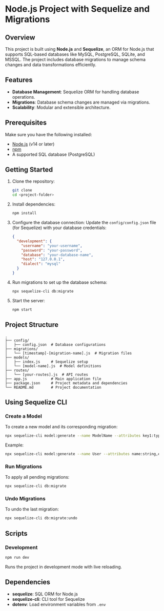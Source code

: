 # Node.js Project with Sequelize and Migrations

## Overview
This project is built using **Node.js** and **Sequelize**, an ORM for Node.js that supports SQL-based databases like MySQL, PostgreSQL, SQLite, and MSSQL. The project includes database migrations to manage schema changes and data transformations efficiently.

## Features
- **Database Management**: Sequelize ORM for handling database operations.
- **Migrations**: Database schema changes are managed via migrations.
- **Scalability**: Modular and extensible architecture.

## Prerequisites
Make sure you have the following installed:

- [Node.js](https://nodejs.org/) (v14 or later)
- [npm](https://www.npmjs.com/) 
- A supported SQL database (PostgreSQL)

## Getting Started

1. Clone the repository:
   ```bash
   git clone 
   cd <project-folder>
   ```

2. Install dependencies:
   ```bash
   npm install
   ```

3. Configure the database connection:
   Update the `config/config.json` file (for Sequelize) with your database credentials:
   ```json
   {
     "development": {
       "username": "your-username",
       "password": "your-password",
       "database": "your-database-name",
       "host": "127.0.0.1",
       "dialect": "mysql"
     }
   }
   ```

4. Run migrations to set up the database schema:
   ```bash
   npx sequelize-cli db:migrate
   ```

5. Start the server:
   ```bash
   npm start
   ```

## Project Structure
```
.
├── config/
│   ├── config.json  # Database configurations
├── migrations/
│   └── [timestamp]-[migration-name].js  # Migration files
├── models/
│   ├── index.js     # Sequelize setup
│   └── [model-name].js  # Model definitions
├── routes/
│   └── [your-routes].js  # API routes
├── app.js           # Main application file
├── package.json     # Project metadata and dependencies
└── README.md        # Project documentation
```

## Using Sequelize CLI

### Create a Model
To create a new model and its corresponding migration:
```bash
npx sequelize-cli model:generate --name ModelName --attributes key1:type1,key2:type2
```
Example:
```bash
npx sequelize-cli model:generate --name User --attributes name:string,email:string,password:string
```

### Run Migrations
To apply all pending migrations:
```bash
npx sequelize-cli db:migrate
```

### Undo Migrations
To undo the last migration:
```bash
npx sequelize-cli db:migrate:undo
```

## Scripts

### Development
```bash
npm run dev
```
Runs the project in development mode with live reloading.


## Dependencies
- **sequelize**: SQL ORM for Node.js
- **sequelize-cli**: CLI tool for Sequelize
- **dotenv**: Load environment variables from `.env`


